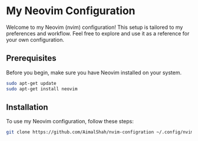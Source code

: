 # My Neovim Configuration

Welcome to my Neovim (nvim) configuration! This setup is tailored to my preferences and workflow. Feel free to explore and use it as a reference for your own configuration.

## Prerequisites

Before you begin, make sure you have Neovim installed on your system.

```bash
sudo apt-get update
sudo apt-get install neovim
```
## Installation

To use my Neovim configuration, follow these steps:

```bash
git clone https://github.com/AimalShah/nvim-configration ~/.config/nvim

